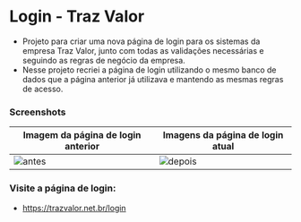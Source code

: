 # Login - Traz Valor

- Projeto para criar uma nova página de login para os sistemas da empresa Traz Valor, junto com todas as validações necessárias e seguindo as regras de negócio da empresa.
- Nesse projeto recriei a página de login utilizando o mesmo banco de dados que a página anterior já utilizava e mantendo as mesmas regras de acesso.


### Screenshots

|    Imagem da página de login anterior          |     Imagens da página de login atual        |
| ---------------------------------------------- | ------------------------------------------- |
| ![antes](https://i.imgur.com/w8NDSmE.png)      | ![depois](https://i.imgur.com/1ZXDejO.png)  |


### Visite a página de login:

- https://trazvalor.net.br/login

